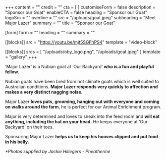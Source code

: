 +++
content = ""
credit = ""
cta = [ ]
customiseForm = false
description = "Sponsor our Goat"
enableCTA = false
heading = "Sponsor our Goat"
logoSrc = ""
overline = ""
src = "/uploads/goat.jpeg"
subheading = "Meet Major Lazer"
summary = ""
title = "Sponsor our Goat"

[form]
form = ""
heading = ""
summary = ""

[[blocks]]
src = "https://youtu.be/mjt5SGFhPS4"
template = "video-block"

[[blocks]]
srcs = [ "/uploads/oby_logo.png", "/uploads/goat.jpeg" ]
template = "gallery"
+++

‘Major Lazer’ is a Nubian goat at ‘Our Backyard’ **who is a fun and playful fellow.**

Nubian goats have been bred from hot climate goats which is well suited to Australian conditions. **Major Lazer responds very quickly to affection and makes a very distinct nagging noise.**

Major Lazer **loves pats, grooming, hanging out with everyone and coming on walks around the farm**, he is perfect for our Animal Enrichment program.

Major is very determined and loves to sneak into the feed room and **will eat anything, including the hat on your head.** He keeps everyone at ‘Our Backyard’ on their toes.

Sponsoring Major Lazer **helps us to keep his hooves clipped and put food in his belly.**

*\*Photos supplied by Jackie Hillegers - Pheatherine*
